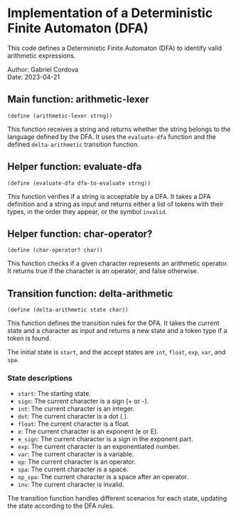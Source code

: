 # Implementation of a Deterministic Finite Automaton (DFA)

This code defines a Deterministic Finite Automaton (DFA) to identify valid arithmetic expressions.

Author: Gabriel Cordova   
Date: 2023-04-21

## Main function: arithmetic-lexer

```racket
(define (arithmetic-lexer strng))
```

This function receives a string and returns whether the string belongs to the language defined by the DFA. It uses the `evaluate-dfa` function and the defined `delta-arithmetic` transition function.

## Helper function: evaluate-dfa

```racket
(define (evaluate-dfa dfa-to-evaluate strng))
```

This function verifies if a string is acceptable by a DFA. It takes a DFA definition and a string as input and returns either a list of tokens with their types, in the order they appear, or the symbol `invalid`.

## Helper function: char-operator?

```racket
(define (char-operator? char))
```

This function checks if a given character represents an arithmetic operator. It returns true if the character is an operator, and false otherwise.

## Transition function: delta-arithmetic

```racket
(define (delta-arithmetic state char))
```

This function defines the transition rules for the DFA. It takes the current state and a character as input and returns a new state and a token type if a token is found.

The initial state is `start`, and the accept states are `int`, `float`, `exp`, `var`, and `spa`.

### State descriptions

- `start`: The starting state.
- `sign`: The current character is a sign (+ or -).
- `int`: The current character is an integer.
- `dot`: The current character is a dot (.).
- `float`: The current character is a float.
- `e`: The current character is an exponent (e or E).
- `e_sign`: The current character is a sign in the exponent part.
- `exp`: The current character is an exponentiated number.
- `var`: The current character is a variable.
- `op`: The current character is an operator.
- `spa`: The current character is a space.
- `op_spa`: The current character is a space after an operator.
- `inv`: The current character is invalid.

The transition function handles different scenarios for each state, updating the state according to the DFA rules.